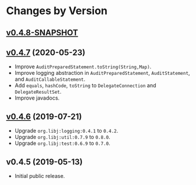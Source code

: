 # Changes by Version

## [v0.4.8-SNAPSHOT](https://github.com/libj/sql/compare/dfabf8776f41b6aabfcefecc60e96df229f13bc3..HEAD)

## [v0.4.7](https://github.com/libj/sql/compare/30dc2d3f7259aaaf010df901bab8d66d0046fc82..dfabf8776f41b6aabfcefecc60e96df229f13bc3) (2020-05-23)
* Improve `AuditPreparedStatement.toString(String,Map)`.
* Improve logging abstraction in `AuditPreparedStatement`, `AuditStatement`, and `AuditCallableStatement`.
* Add `equals`, `hashCode`, `toString` to `DelegateConnection` and `DelegateResultSet`.
* Improve javadocs.

## [v0.4.6](https://github.com/libj/sql/compare/786438c24e55a375754e312da13188a978b9fb25..30dc2d3f7259aaaf010df901bab8d66d0046fc82) (2019-07-21)
* Upgrade `org.libj:logging:0.4.1` to `0.4.2`.
* Upgrade `org.libj:util:0.7.9` to `0.8.0`.
* Upgrade `org.libj:test:0.6.9` to `0.7.0`.

## v0.4.5 (2019-05-13)
* Initial public release.